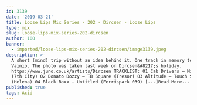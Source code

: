 ```yaml
---
id: 3139
date: '2019-03-21'
title: Loose Lips Mix Series - 202 - Dircsen - Loose Lips
type: mix
slug: loose-lips-mix-series-202-dircsen
author: 100
banner:
  - imported/loose-lips-mix-series-202-dircsen/image3139.jpeg
description: >-
  A short (mind) trip without an idea behind it. One track in memory to Mika
  Vainio. The photo was taken last week on Dircsen&#8217;s holiday.
  https://www.juno.co.uk/artists/Dircsen TRACKLIST: 01 Cab Drivers – Mind Trip
  (7th City) 02 Donato Dozzy – TB Square (Tresor) 03 Altitude – Touch Sensor
  (Helena) 04 Black Boxx – Untitled (Ferrispark 039) [...]Read More...
published: true
tags: Acid
---
```

